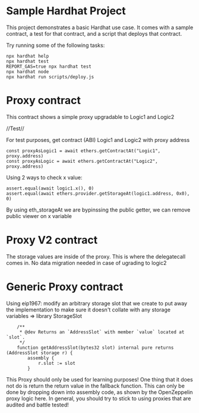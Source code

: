 # Sample Hardhat Project

This project demonstrates a basic Hardhat use case. It comes with a sample contract, a test for that contract, and a script that deploys that contract.

Try running some of the following tasks:

```shell
npx hardhat help
npx hardhat test
REPORT_GAS=true npx hardhat test
npx hardhat node
npx hardhat run scripts/deploy.js
```

# Proxy contract

This contract shows a simple proxy upgradable to Logic1 and Logic2

//Test//

For test purposes, get contract (ABI) Logic1 and Logic2 with proxy address

```shell
const proxyAsLogic1 = await ethers.getContractAt("Logic1", proxy.address)
const proxyAsLogic = await ethers.getContractAt("Logic2", proxy.address)
```

Using 2 ways to check x value:

```shell
assert.equal(await logic1.x(), 0)
assert.equal(await ethers.provider.getStorageAt(logic1.address, 0x0), 0)
```

By using eth_storageAt we are bypinssing the public getter, we can remove public viewer on x variable

# Proxy V2 contract

The storage values are inside of the proxy. This is where the delegatecall comes in. No data migration needed in case of ugrading to logic2

# Generic Proxy contract

Using eip1967: modify an arbitrary storage slot that we create to put away the implementation to make sure it doesn't collate with any storage variables => library StorageSlot

```shell
    /**
     * @dev Returns an `AddressSlot` with member `value` located at `slot`.
     */
    function getAddressSlot(bytes32 slot) internal pure returns (AddressSlot storage r) {
        assembly {
            r.slot := slot
        }
```

This Proxy should only be used for learning purposes! One thing that it does not do is return the return value in the fallback function. This can only be done by dropping down into assembly code, as shown by the OpenZeppelin proxy logic here. In general, you should try to stick to using proxies that are audited and battle tested!
